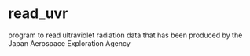 # read_uvr
program to read ultraviolet radiation data that has been produced by the Japan Aerospace Exploration Agency
